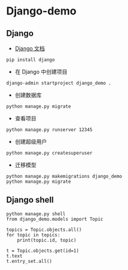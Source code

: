 # Django-demo

## Django

- [Django 文档](https://docs.djangoproject.com/zh-hans/3.2/)

```
pip install django
```

- 在 Django 中创建项目

```
django-admin startproject django_demo .
```

- 创建数据库

```
python manage.py migrate
```

- 查看项目

```
python manage.py runserver 12345
```

- 创建超级用户

```
python manage.py createsuperuser
```

- 迁移模型

```
python manage.py makemigrations django_demo
python manage.py migrate
```

## Django shell

```
python manage.py shell
from django_demo.models import Topic

topics = Topic.objects.all()
for topic in topics:
    print(topic.id, topic)

t = Topic.objects.get(id=1)
t.text
t.entry_set.all()
```
